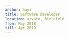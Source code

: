 ```yaml
---
anchor: hays
title: Software Developer
location: arvato, Bielefeld
from: May 2018
till: Apr 2019
---
```

